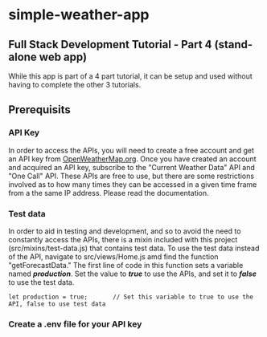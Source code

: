 # simple-weather-app
## Full Stack Development Tutorial - Part 4 (stand-alone web app)
While this app is part of a 4 part tutorial, it can be setup and used without having to complete the other 3 tutorials. 

## Prerequisits
### API Key
In order to access the APIs, you will need to create a free account and get an API key from [OpenWeatherMap.org](https://openweathermap.org/api). Once you have created an account and acquired an API key, subscribe to the "Current Weather Data" API and "One Call" API. These APIs are free to use, but there are some restrictions involved as to how many times they can be accessed in a given time frame from a the same IP address. Please read the documentation.  

### Test data
In order to aid in testing and development, and so to avoid the need to constantly access the APIs, there is a mixin included with this project (src/mixins/test-data.js) that contains test data. To use the test data instead of the API, navigate to src/views/Home.js amd find the function "getForecastData." The first line of code in this function sets a variable named ***production***. Set the value to ***true*** to use the APIs, and set it to ***false*** to use the test data.  

    let production = true;       // Set this variable to true to use the API, false to use test data  

### Create a .env file for your API key
